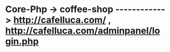 # Core-Php -> coffee-shop ------------>  http://cafelluca.com/ , http://cafelluca.com/adminpanel/login.php
